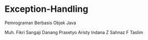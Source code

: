 # Exception-Handling
Pemrograman Berbasis Objek Java

Muh. Fikri Sangaji
Danang Prasetyo
Aristy Indana Z
Sahnaz F Taslim

